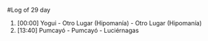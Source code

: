 #Log of 29 day

1. [00:00] Yogui - Otro Lugar (Hipomanía) - Otro Lugar (Hipomanía)
1. [13:40] Pumcayó - Pumcayó - Luciérnagas
